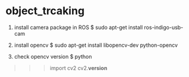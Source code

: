 # object_trcaking

1. install camera package in ROS 
$ sudo apt-get install ros-indigo-usb-cam

2. install opencv
$ sudo apt-get install libopencv-dev python-opencv

3. check opencv version
$ python
>>> import cv2
>>> cv2.__version__


